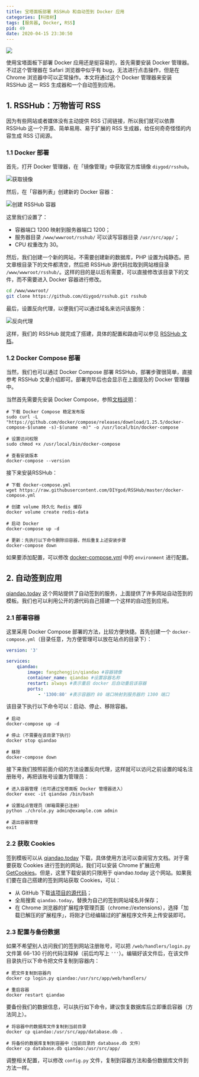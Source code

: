 ```yaml
---
title: 宝塔面板部署 RSSHub 和自动签到 Docker 应用
categories: [科技树]
tags: [服务器, Docker, RSS]
pid: 49
date: 2020-04-15 23:30:50
---
```


![](https://website-1256060851.cos.ap-hongkong.myqcloud.com/posts/49/docker.png!600x)

使用宝塔面板下部署 Docker 应用还是挺容易的，首先需要安装 Docker 管理器。不过这个管理器在 Safari 浏览器中似乎有 bug，无法进行点击操作，但是在 Chrome 浏览器中可以正常操作。本文将通过这个 Docker 管理器来安装 RSSHub 这一 RSS 生成器和一个自动签到应用。<!--more-->

## 1. RSSHub：万物皆可 RSS

因为有些网站或者媒体没有主动提供 RSS 订阅链接，所以我们就可以依靠 RSSHub 这一个开源、简单易用、易于扩展的 RSS 生成器，给任何奇奇怪怪的内容生成 RSS 订阅源。

### 1.1 Docker 部署

首先，打开 Docker 管理器，在「镜像管理」中获取官方库镜像 `diygod/rsshub`。

![获取镜像](https://website-1256060851.cos.ap-hongkong.myqcloud.com/posts/49/docker_mirror.jpg!500x)

然后，在「容器列表」创建新的 Docker 容器：

![创建 RSSHub 容器](https://website-1256060851.cos.ap-hongkong.myqcloud.com/posts/49/rsshub_docker.jpg!400x)

这里我们设置了：

- 容器端口 1200 映射到服务器端口 1200；
- 服务器目录 `/www/wwwroot/rsshub/` 可以读写容器目录 `/usr/src/app/`；
- CPU 权重改为 30。

然后，我们创建一个新的网站，不需要创建新的数据库，PHP 设置为纯静态。把文章根目录下的文件都清空，然后把 RSSHub 源代码拉取到网站根目录 `/www/wwwroot/rsshub/`。这样的目的是以后有需要，可以直接修改该目录下的文件，而不需要进入 Docker 容器进行修改。

```sh
cd /www/wwwroot/
git clone https://github.com/diygod/rsshub.git rsshub
```

最后，设置反向代理，以便我们可以通过域名来访问该服务：

![反向代理](https://website-1256060851.cos.ap-hongkong.myqcloud.com/posts/49/reverse_proxy.jpg!500x)

这样，我们的 RSSHub 就完成了搭建，具体的配置和路由可以参见 [RSSHub 文档](https://docs.rsshub.app)。

### 1.2 Docker Compose 部署

当然，我们也可以通过 Docker Compose 部署 RSSHub，部署步骤很简单，直接参考 RSSHub 文章介绍即可。部署完毕后也会显示在上面提及的 Docker 管理器中。

当然首先需要先安装  Docker Compose，参照[文档说明](https://docs.docker.com/compose/install/)：

```shell
# 下载 Docker Compose 稳定发布版
sudo curl -L "https://github.com/docker/compose/releases/download/1.25.5/docker-compose-$(uname -s)-$(uname -m)" -o /usr/local/bin/docker-compose

# 设置访问权限
sudo chmod +x /usr/local/bin/docker-compose

# 查看安装版本
docker-compose --version
```

接下来安装RSSHub：

```shell
# 下载 docker-compose.yml
wget https://raw.githubusercontent.com/DIYgod/RSSHub/master/docker-compose.yml

# 创建 volume 持久化 Redis 缓存
docker volume create redis-data

# 启动 Docker
docker-compose up -d

# 更新：先执行以下命令删除旧容器，然后重复上述安装步骤
docker-compose down
```

如果要添加配置，可以修改 [docker-compose.yml](https://github.com/DIYgod/RSSHub/blob/master/docker-compose.yml) 中的 `environment` 进行配置。

## 2. 自动签到应用

[qiandao.today](https://qiandao.today) 这个网站提供了自动签到的服务，上面提供了许多网站自动签到的模板。我们也可以利用公开的源代码自己搭建一个这样的自动签到应用。

### 2.1 部署容器

这里采用 Docker Compose 部署的方法，比较方便快捷。首先创建一个 `docker-compose.yml`（目录任意，为方便管理可以放在站点的目录下）：

```yaml
version: '3'

services:
    qiandao:
        image: fangzhengjin/qiandao #容器镜像
        container_name: qiandao #设置容器名称
        restart: always #表示重启 docker 后自动重启该容器
        ports:
            - '1300:80' #表示容器的 80 端口映射到服务器的 1300 端口
```

该目录下执行以下命令可以：启动、停止、移除容器。

```shell
# 启动
docker-compose up -d

# 停止（不需要在该目录下执行）
docker stop qiandao

# 移除
docker-compose down
```

接下来我们按照前面介绍的方法设置反向代理，这样就可以访问之前设置的域名注册账号，再把该账号设置为管理员：

```shell
# 进入容器管理（也可通过宝塔面板 Docker 管理器进入）
docker exec -it qiandao /bin/bash

# 设置站点管理员（邮箱需要已注册）
python ./chrole.py admin@example.com admin

# 退出容器管理
exit
```

### 2.2 获取 Cookies

签到模板可以从 [qiandao.today](https://qiandao.today) 下载，具体使用方法可以查阅官方文档。对于需要获取 Cookies 进行签到的网站，我们可以安装 Chrome 扩展应用 [GetCookies](https://chrome.google.com/webstore/detail/cookies-get-assistant/ljjpkibacifkfolehlgaolibbnlapkme)。但是，这里下载安装的只限用于 qiandao.today 这个网站。如果我们要在自己搭建的签到网站获取 Cookies，可以：

- 从 GitHub 下载[该项目的源代码](https://github.com/acgotaku/GetCookies)；
- 全局搜索 `qiandao.today`，替换为自己的签到网站域名并保存；
- 在 Chrome 浏览器的扩展程序管理页面（chrome://extensions），选择「加载已解压的扩展程序」，将刚才已经编辑过的扩展程序文件夹上传安装即可。

### 2.3 配置与备份数据

如果不希望别人访问我们的签到网站注册账号，可以把 `/web/handlers/login.py` 文件第 66-130 行的代码注释掉（前后均写上 `'''`）。编辑好该文件后，在该文件目录执行以下命令把文件复制到容器内：

```shell
# 把文件复制到容器内
docker cp login.py qiandao:/usr/src/app/web/handlers/

# 重启容器
docker restart qiandao
```

要备份我们的数据信息，可以执行如下命令，建议恢复数据库后立即重启容器（方法同上）。

```shell
# 将容器中的数据库文件复制到当前目录
docker cp qiandao:/usr/src/app/database.db .

# 将备份的数据库复制到容器中（当前目录的 database.db 文件）
docker cp database.db qiandao:/usr/src/app/
```

调整相关配置，可以修改 `config.py` 文件，复制到容器方法和备份数据库文件到方法一样。